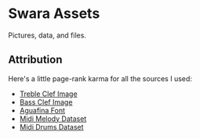 # Swara Assets
Pictures, data, and files.

## Attribution
Here's a little page-rank karma for all the sources I used:
- [Treble Clef Image](http://www.selftaughtguitarlessons.com/wp-content/uploads/2014/03/TrebleClef.gif)
- [Bass Clef Image](http://media2.fdncms.com/arktimes/imager/bass-clef/u/zoom/3570584/bass_clef2_jpg-magnum.jpg)
- [Aguafina Font](http://www.1001fonts.com/aguafina-script-font.html#character-map)
- [Midi Melody Dataset](https://www.reddit.com/r/WeAreTheMusicMakers/comments/3ajwe4/the_largest_midi_collection_on_the_internet/)
- [Midi Drums Dataset](https://www.reddit.com/r/WeAreTheMusicMakers/comments/3anwu8/the_drum_percussion_midi_archive_800k/)